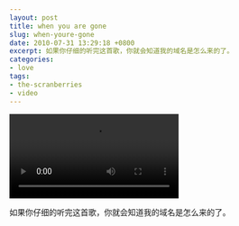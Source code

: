 ```yaml
---
layout: post
title: when you are gone
slug: when-youre-gone
date: 2010-07-31 13:29:18 +0800
excerpt: 如果你仔细的听完这首歌，你就会知道我的域名是怎么来的了。
categories:
- love
tags:
- the-scranberries
- video
---
```


<video controls="controls">
	<source src="{{ site.path.uploads }}2010/07/31/when-youre-gone/When-Youre-Gone.webm" type="video/webm" />
	<source src="{{ site.path.uploads }}2010/07/31/when-youre-gone/When-Youre-Gone.mp4" type="video/mp4" />
	Your browser does not support the video tag.
</video>

如果你仔细的听完这首歌，你就会知道我的域名是怎么来的了。
